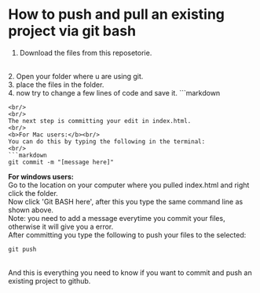 # How to push and pull an existing project via git bash

1. Download the files from this reposetorie.
<br/>
2. Open your folder where u are using git.
<br/>
3. place the files in the folder.
<br/>
4. now try to change a few lines of code and save it.
```markdown
 
```
<br/>
<br/>
The next step is committing your edit in index.html.
<br/>
<b>For Mac users:</b><br/>
You can do this by typing the following in the terminal:
<br/>
```markdown
git commit -m "[message here]"
```
<b>For windows users:</b>
<br/>
Go to the location on your computer where you pulled index.html and right click the folder.
<br/>
Now click 'Git BASH here', after this you type the same command line as shown above.
<br/>
Note: you need to add a message everytime you commit your files, otherwise it will give you a error.
<br/>
After committing you type the following to push your files to the selected:
```markdown
git push
```
<br/>
And this is everything you need to know if you want to commit and push an existing project to github.